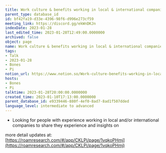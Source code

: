```yaml
---
title: Work culture & benefits working in local & international companies
parent_type: database_id
id: bf42fa19-d33e-4396-98f6-d996e273cf59
meeting_link: https://discord.gg/ekWnDKJn
indexDate: 2023-01-28
last_edited_time: 2023-01-28T12:49:00.0000000
archived: false
object: page
name: Work culture & benefits working in local & international companies
tags:
- Talk
- 2023-01-28
- Bones
- Pi
notion_url: https://www.notion.so/Work-culture-benefits-working-in-local-international-companies-bf42fa19d33e439698f6d996e273cf59
hosts:
- Bones
- Pi
talktime: 2023-01-28T20:00:00.0000000
created_time: 2023-01-10T17:13:00.0000000
parent_database_id: e9339446-880f-4ef0-8ad7-8ad1f507dded
language_level: intermediate to advanced
---
```


   - Looking for people with experience working in local and/or international companies to share they experience and insights on

more detail updates at:
[https://roamresearch.com/#/app/CKLPi/page/1vqkoPHmj](https://roamresearch.com/#/app/CKLPi/page/1vqkoPHmj)


























